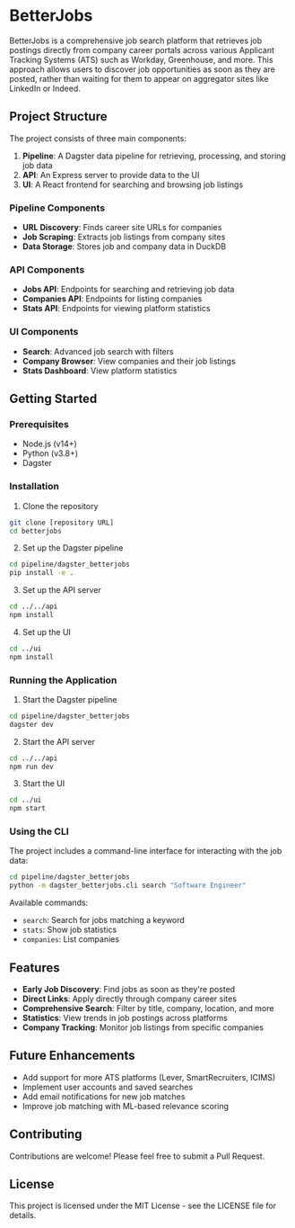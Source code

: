 # BetterJobs

BetterJobs is a comprehensive job search platform that retrieves job postings directly from company career portals across various Applicant Tracking Systems (ATS) such as Workday, Greenhouse, and more. This approach allows users to discover job opportunities as soon as they are posted, rather than waiting for them to appear on aggregator sites like LinkedIn or Indeed.

## Project Structure

The project consists of three main components:

1. **Pipeline**: A Dagster data pipeline for retrieving, processing, and storing job data
2. **API**: An Express server to provide data to the UI
3. **UI**: A React frontend for searching and browsing job listings

### Pipeline Components
- **URL Discovery**: Finds career site URLs for companies
- **Job Scraping**: Extracts job listings from company sites
- **Data Storage**: Stores job and company data in DuckDB

### API Components
- **Jobs API**: Endpoints for searching and retrieving job data
- **Companies API**: Endpoints for listing companies
- **Stats API**: Endpoints for viewing platform statistics

### UI Components
- **Search**: Advanced job search with filters
- **Company Browser**: View companies and their job listings
- **Stats Dashboard**: View platform statistics

## Getting Started

### Prerequisites

- Node.js (v14+)
- Python (v3.8+)
- Dagster

### Installation

1. Clone the repository
```bash
git clone [repository URL]
cd betterjobs
```

2. Set up the Dagster pipeline
```bash
cd pipeline/dagster_betterjobs
pip install -e .
```

3. Set up the API server
```bash
cd ../../api
npm install
```

4. Set up the UI
```bash
cd ../ui
npm install
```

### Running the Application

1. Start the Dagster pipeline
```bash
cd pipeline/dagster_betterjobs
dagster dev
```

2. Start the API server
```bash
cd ../../api
npm run dev
```

3. Start the UI
```bash
cd ../ui
npm start
```

### Using the CLI

The project includes a command-line interface for interacting with the job data:

```bash
cd pipeline/dagster_betterjobs
python -m dagster_betterjobs.cli search "Software Engineer"
```

Available commands:
- `search`: Search for jobs matching a keyword
- `stats`: Show job statistics
- `companies`: List companies

## Features

- **Early Job Discovery**: Find jobs as soon as they're posted
- **Direct Links**: Apply directly through company career sites
- **Comprehensive Search**: Filter by title, company, location, and more
- **Statistics**: View trends in job postings across platforms
- **Company Tracking**: Monitor job listings from specific companies

## Future Enhancements

- Add support for more ATS platforms (Lever, SmartRecruiters, ICIMS)
- Implement user accounts and saved searches
- Add email notifications for new job matches
- Improve job matching with ML-based relevance scoring

## Contributing

Contributions are welcome! Please feel free to submit a Pull Request.

## License

This project is licensed under the MIT License - see the LICENSE file for details.
